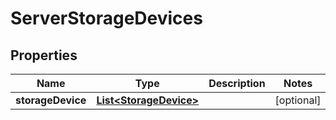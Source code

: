 
# ServerStorageDevices

## Properties
Name | Type | Description | Notes
------------ | ------------- | ------------- | -------------
**storageDevice** | [**List&lt;StorageDevice&gt;**](StorageDevice.md) |  |  [optional]



